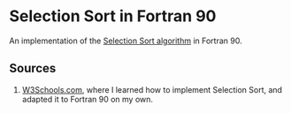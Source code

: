 # Selection Sort in Fortran 90

An implementation of the 
[Selection Sort algorithm](https://www.w3schools.com/dsa/dsa_algo_selectionsort.php "Adapted from W3Schools.com") 
in Fortran 90.

## Sources

1. [W3Schools.com](https://www.w3schools.com/dsa/dsa_algo_selectionsort.php "Selection Sort tutorial"), where I
   learned how to implement Selection Sort, and adapted it to Fortran 90 on my own.
